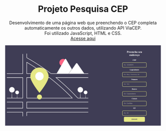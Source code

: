 <h1 align=center>Projeto Pesquisa CEP</h1>
<p align=center>Desenvolvimento de uma página web que preenchendo o CEP completa automaticamente os outros dados, utilizando API ViaCEP.<br>
Foi utilizado JavaScript, HTML e CSS.<br>
<a href='https://anapfw.github.io/viacep/'>Acesse aqui</a>
<p align=center>
<img alt="imagens do site" src="imagemCEP.jpg">
</p>
